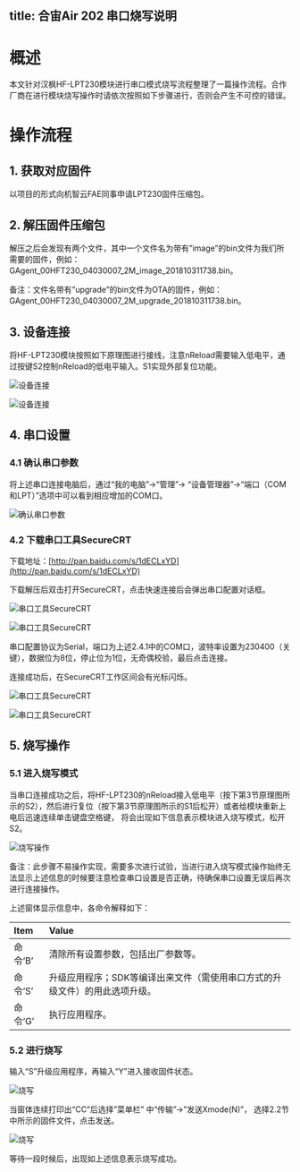 title: 合宙Air 202 串口烧写说明
---
# 概述

本文针对汉枫HF-LPT230模块进行串口模式烧写流程整理了一篇操作流程。合作厂商在进行模块烧写操作时请依次按照如下步骤进行，否则会产生不可控的错误。

# 操作流程

## 1. 获取对应固件

以项目的形式向机智云FAE同事申请LPT230固件压缩包。

## 2. 解压固件压缩包

解压之后会发现有两个文件，其中一个文件名为带有”image”的bin文件为我们所需要的固件，例如：GAgent_00HFT230_04030007_2M_image_201810311738.bin。

备注：文件名带有”upgrade”的bin文件为OTA的固件，例如：GAgent_00HFT230_04030007_2M_upgrade_201810311738.bin。

## 3. 设备连接

将HF-LPT230模块按照如下原理图进行接线，注意nReload需要输入低电平，通过按键S2控制nReload的低电平输入。S1实现外部复位功能。

![设备连接](/assets/zh-cn/deviceDev/debug/LPT230/LPT230programming_1.png)

![设备连接](/assets/zh-cn/deviceDev/debug/LPT230/LPT230programming_10.png)

## 4. 串口设置

### 4.1 确认串口参数
将上述串口连接电脑后，通过“我的电脑”->“管理”-> “设备管理器”->“端口（COM 和LPT）”选项中可以看到相应增加的COM口。

![确认串口参数](/assets/zh-cn/deviceDev/debug/LPT230/LPT230programming_2.png)

### 4.2 下载串口工具SecureCRT

下载地址：[http://pan.baidu.com/s/1dECLxYD](http://pan.baidu.com/s/1dECLxYD)

下载解压后双击打开SecureCRT，点击快速连接后会弹出串口配置对话框。

![串口工具SecureCRT](/assets/zh-cn/deviceDev/debug/LPT230/LPT230programming_3.png)

![串口工具SecureCRT](/assets/zh-cn/deviceDev/debug/LPT230/LPT230programming_4.png)

串口配置协议为Serial，端口为上述2.4.1中的COM口，波特率设置为230400（关键），数据位为8位，停止位为1位，无奇偶校验，最后点击连接。

连接成功后，在SecureCRT工作区间会有光标闪烁。

![串口工具SecureCRT](/assets/zh-cn/deviceDev/debug/LPT230/LPT230programming_6.png)

![串口工具SecureCRT](/assets/zh-cn/deviceDev/debug/LPT230/LPT230programming_5.png)

## 5. 烧写操作
### 5.1 进入烧写模式 

当串口连接成功之后，将HF-LPT230的nReload接入低电平（按下第3节原理图所示的S2），然后进行复位（按下第3节原理图所示的S1后松开）或者给模块重新上电后迅速连续单击键盘空格键，
将会出现如下信息表示模块进入烧写模式，松开S2。

![烧写操作](/assets/zh-cn/deviceDev/debug/LPT230/LPT230programming_7.png)

备注：此步骤不易操作实现，需要多次进行试验，当进行进入烧写模式操作始终无法显示上述信息的时候要注意检查串口设置是否正确，待确保串口设置无误后再次进行连接操作。

上述窗体显示信息中，各命令解释如下： 

| Item      |    Value |
| :-------- |:--------|
|命令‘B’	|清除所有设置参数，包括出厂参数等。|
|命令‘S’	|升级应用程序；SDK等编译出来文件（需使用串口方式的升级文件）的用此选项升级。|
|命令‘G’|	执行应用程序。|

### 5.2 进行烧写

输入“S”升级应用程序，再输入“Y”进入接收固件状态。

![烧写](/assets/zh-cn/deviceDev/debug/LPT230/LPT230programming_8.png)

当窗体连续打印出“CC”后选择”菜单栏” 中“传输”->”发送Xmode(N)”， 选择2.2节中所示的固件文件，点击发送。

![烧写](/assets/zh-cn/deviceDev/debug/LPT230/LPT230programming_9.png)

等待一段时候后，出现如上述信息表示烧写成功。
